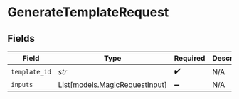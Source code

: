 # GenerateTemplateRequest


## Fields

| Field                                                            | Type                                                             | Required                                                         | Description                                                      |
| ---------------------------------------------------------------- | ---------------------------------------------------------------- | ---------------------------------------------------------------- | ---------------------------------------------------------------- |
| `template_id`                                                    | *str*                                                            | :heavy_check_mark:                                               | N/A                                                              |
| `inputs`                                                         | List[[models.MagicRequestInput](../models/magicrequestinput.md)] | :heavy_minus_sign:                                               | N/A                                                              |